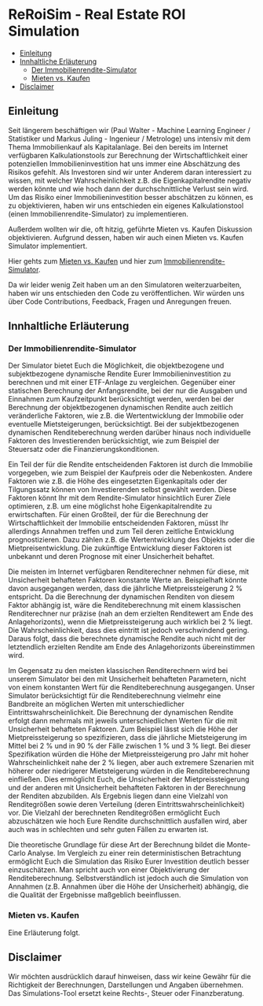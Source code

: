 # ReRoiSim - Real Estate ROI Simulation

- [Einleitung](#einleitung)
- [Innhaltliche Erläuterung](#innhalt)
	- [Der Immobilienrendite-Simulator](#immo)
	- [Mieten vs. Kaufen](#miet)
- [Disclaimer](#disc)

<a name="einleitung"></a>
## Einleitung

Seit längerem beschäftigen wir (Paul Walter - Machine Learning Engineer / Statistiker und Markus Juling - Ingenieur / Metrologe) uns intensiv mit dem Thema Immobilienkauf als Kapitalanlage. Bei den bereits im Internet verfügbaren Kalkulationstools zur Berechnung der Wirtschaftlichkeit einer potenziellen Immobilieninvestition hat uns immer eine Abschätzung des Risikos gefehlt. Als Investoren sind wir unter Anderem daran interessiert zu wissen, mit welcher Wahrscheinlichkeit z.B. die Eigenkapitalrendite negativ werden könnte und wie hoch dann der durchschnittliche Verlust sein wird. Um das Risiko einer Immobilieninvestition besser abschätzen zu können, es zu objektivieren, haben wir uns entschieden ein eigenes Kalkulationstool (einen Immobilienrendite-Simulator) zu implementieren. 

Außerdem wollten wir die, oft hitzig, geführte Mieten vs. Kaufen Diskussion objektivieren. Aufgrund dessen, haben wir auch einen Mieten vs. Kaufen Simulator implementiert.

Hier gehts zum [Mieten vs. Kaufen](https://reroisim.herokuapp.com/app_mieten_vs_kaufen) und hier zum [Immobilienrendite-Simulator](https://reroisim.herokuapp.com/app_immo_kapitalanlage).

Da wir leider wenig Zeit haben um an den Simulatoren weiterzuarbeiten, haben wir uns entschieden den Code zu veröffentlichen. Wir würden uns über Code Contributions, Feedback, Fragen und Anregungen freuen.

<a name="innhalt"></a>
## Innhaltliche Erläuterung

<a name="immo"></a>
### Der Immobilienrendite-Simulator

Der Simulator bietet Euch die Möglichkeit, die objektbezogene und subjektbezogene dynamische Rendite Eurer Immobilieninvestition zu berechnen und mit einer ETF-Anlage zu vergleichen. Gegenüber einer statischen Berechnung der Anfangsrendite, bei der nur die Ausgaben und Einnahmen zum Kaufzeitpunkt berücksichtigt werden, werden bei der Berechnung der objektbezogenen dynamischen Rendite auch zeitlich veränderliche Faktoren, wie z.B. die Wertentwicklung der Immobilie oder eventuelle Mietsteigerungen, berücksichtigt. Bei der subjektbezogenen dynamischen Renditeberechnung werden darüber hinaus noch individuelle Faktoren des Investierenden berücksichtigt, wie zum Beispiel der Steuersatz oder die Finanzierungskonditionen. 

Ein Teil der für die Rendite entscheidenden Faktoren ist durch die Immobilie vorgegeben, wie zum Beispiel der Kaufpreis oder die Nebenkosten. Andere Faktoren wie z.B. die Höhe des eingesetzten Eigenkapitals oder der Tilgungssatz können von Investierenden selbst gewählt werden. Diese Faktoren könnt Ihr mit dem Rendite-Simulator hinsichtlich Eurer Ziele optimieren, z.B. um eine möglichst hohe Eigenkapitalrendite zu erwirtschaften. Für einen Großteil, der für die Berechnung der Wirtschaftlichkeit der Immobilie entscheidenden Faktoren, müsst Ihr allerdings Annahmen treffen und zum Teil deren zeitliche Entwicklung prognostizieren. Dazu zählen z.B. die Wertentwicklung des Objekts oder die Mietpreisentwicklung. Die zukünftige Entwicklung dieser Faktoren ist unbekannt und deren Prognose mit einer Unsicherheit behaftet.

Die meisten im Internet verfügbaren Renditerechner nehmen für diese, mit Unsicherheit behafteten Faktoren konstante Werte an. Beispielhaft könnte davon ausgegangen werden, dass die jährliche Mietpreissteigerung 2 % entspricht. Da die Berechnung der dynamischen Renditen von diesem Faktor abhängig ist, wäre die Renditeberechnung mit einem klassischen Renditerechner nur präzise (nah an dem erzielten Renditewert am Ende des Anlagehorizonts), wenn die Mietpreissteigerung auch wirklich bei 2 % liegt. Die Wahrscheinlichkeit, dass dies eintritt ist jedoch verschwindend gering. Daraus folgt, dass die berechnete dynamische Rendite auch nicht mit der letztendlich erzielten Rendite am Ende des Anlagehorizonts übereinstimmen wird.

Im Gegensatz zu den meisten klassischen Renditerechnern wird bei unserem Simulator bei den mit Unsicherheit behafteten Parametern, nicht von einem konstanten Wert für die Renditeberechnung ausgegangen. Unser Simulator berücksichtigt für die Renditeberechnung vielmehr eine Bandbreite an möglichen Werten mit unterschiedlicher Eintrittswahrscheinlichkeit. Die Berechnung der dynamischen Rendite erfolgt dann mehrmals mit jeweils unterschiedlichen Werten für die mit Unsicherheit behafteten Faktoren. Zum Beispiel lässt sich die Höhe der Mietpreissteigerung so spezifizieren, dass die jährliche Mietsteigerung im Mittel bei 2 % und in 90 % der Fälle zwischen 1 % und 3 % liegt. Bei dieser Spezifikation würden die Höhe der Mietpreissteigerung pro Jahr mit hoher Wahrscheinlichkeit nahe der 2 % liegen, aber auch extremere Szenarien mit höherer oder niedrigerer Mietsteigerung würden in die Renditeberechnung einfließen. Dies ermöglicht Euch, die Unsicherheit der Mietpreissteigerung und der anderen mit Unsicherheit behafteten Faktoren in der Berechnung der Renditen abzubilden. Als Ergebnis liegen dann eine Vielzahl von Renditegrößen sowie deren Verteilung (deren Eintrittswahrscheinlichkeit) vor. Die Vielzahl der berechneten Renditegrößen ermöglicht Euch abzuschätzen wie hoch Eure Rendite durchschnittlich ausfallen wird, aber auch was in schlechten und sehr guten Fällen zu erwarten ist.

Die theoretische Grundlage für diese Art der Berechnung bildet die Monte-Carlo Analyse. Im Vergleich zu einer rein deterministischen Betrachtung ermöglicht Euch die Simulation das Risiko Eurer Investition deutlich besser einzuschätzen. Man spricht auch von einer Objektivierung der Renditeberechnung. Selbstverständlich ist jedoch auch die Simulation von Annahmen (z.B. Annahmen über die Höhe der Unsicherheit) abhängig, die die Qualität der Ergebnisse maßgeblich beeinflussen. 



<a name="miet"></a>
### Mieten vs. Kaufen

Eine Erläuterung folgt. 

<a name="disc"></a>
## Disclaimer

Wir möchten ausdrücklich darauf hinweisen, dass wir keine Gewähr für die Richtigkeit der Berechnungen, Darstellungen und Angaben übernehmen. Das Simulations-Tool ersetzt keine Rechts-, Steuer oder Finanzberatung.


